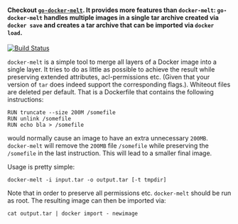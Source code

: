 #### **Checkout [`go-docker-melt`](https://github.com/brauner/go-docker-melt). It provides more features than `docker-melt`: `go-docker-melt` handles multiple images in a single tar archive created via `docker save` and creates a tar archive that can be imported via `docker load`.**

[![Build Status](https://travis-ci.org/brauner/docker-melt.svg?branch=master)](https://travis-ci.org/brauner/docker-melt)

`docker-melt` is a simple tool to merge all layers of a Docker image into
a single layer. It tries to do as little as possible to achieve the result
while preserving extended attributes, acl-permissions etc. (Given that your
version of `tar` does indeed support the corresponding flags.). Whiteout files
are deleted per default. That is a Dockerfile that contains the following
instructions:

```
RUN truncate --size 200M /somefile
RUN unlink /somefile
RUN echo bla > /somefile
```

would normally cause an image to have an extra unnecessary `200MB`. `docker-melt` will
remove the `200MB` file `/somefile` while preserving the `/somefile` in the
last instruction. This will lead to a smaller final image.

Usage is pretty simple:

```
docker-melt -i input.tar -o output.tar [-t tmpdir]
```

Note that in order to preserve all permissions etc. `docker-melt` should be run as
root. The resulting image can then be imported via:

```
cat output.tar | docker import - newimage
```
